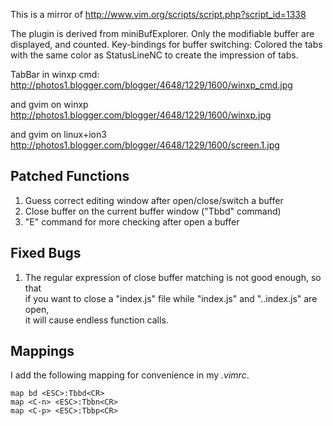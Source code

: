 This is a mirror of http://www.vim.org/scripts/script.php?script_id=1338

The plugin is derived from miniBufExplorer.
Only the modifiable buffer are displayed, and counted.
Key-bindings for buffer switching: <Alt-bufNumber>
Colored the tabs with the same color as StatusLineNC to create the impression
of tabs.

TabBar in winxp cmd:
http://photos1.blogger.com/blogger/4648/1229/1600/winxp_cmd.jpg

and gvim on winxp
http://photos1.blogger.com/blogger/4648/1229/1600/winxp.jpg


and gvim on linux+ion3
http://photos1.blogger.com/blogger/4648/1229/1600/screen.1.jpg


Patched Functions
-----------------
1. Guess correct editing window after open/close/switch a buffer
2. Close buffer on the current buffer window ("Tbbd" command)
3. "E" command for more checking after open a buffer

Fixed Bugs
----------
1. The regular expression of close buffer matching is not good enough, so that  
if you want to close a "index.js" file while "index.js" and "..index.js" are open,  
it will cause endless function calls.

Mappings
--------
I add the following mapping for convenience in my *.vimrc*.

```vim
map bd <ESC>:Tbbd<CR>
map <C-n> <ESC>:Tbbn<CR>
map <C-p> <ESC>:Tbbp<CR>
```

